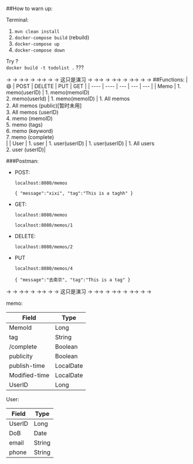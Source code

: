 ##How to warn up:

Terminal:

 1. `mvn clean install`
 2. `docker-compose build`  (rebuild)
 3. `docker-compose up`
 4. `docker-compose down`
 
Try ?  
`docker build -t todolist .` ???
 
 -> -> ->-> -> ->-> -> -> 这只是演习 -> ->-> -> ->-> -> ->-> -> ->
 ##Functions:
 |   😄  | POST  | DELETE | PUT | GET |
 |  ----  | ----  | --- | --- | --- |
 |   Memo  | 1. memo(userID) | 1. memo(memoID) <br>  2. memo(userId) | 1. memo(memoID)  | 1. All memos <br> 2. All memos (public)[暂时未用] <br> 3. All memos (userID) <br> 4. memo (memoID) <br> 5. memo (tags) <br> 6. memo (keyword) <br> 7. memo (complete) <br>    |
 |   User  | 1. user  | 1. user(userID) | 1. user(userID) | 1. All users <br> 2. user (userID)| 

  ###Postman:
- POST:
 
  `localhost:8080/memos`
  
  `{
      "message":"xixi",
      "tag":"This is a taghh"
   }`
  
- GET:
  
  `localhost:8080/memos`
  
  `localhost:8080/memos/1`
  
- DELETE:
  
  `localhost:8080/memos/2`
  
- PUT
  
  `localhost:8080/memos/4`
  
  `{
       "message":"去南京",
       "tag":"This is a tag"
   }`

-> -> ->-> -> ->-> -> -> 这只是演习 -> ->-> -> ->-> -> ->-> -> ->

memo:

|  Field   | Type  |
|  ----  | ----  |
| MemoId  | Long |
| tag | String |
/complete| Boolean|
|publicity|Boolean|
|publish-time|LocalDate|
|Modified-time | LocalDate |
|UserID|Long|

User:

|  Field   | Type  |
|  ----  | ----  |
| UserID | Long |
| DoB | Date |
| email | String | 
| phone | String | 


